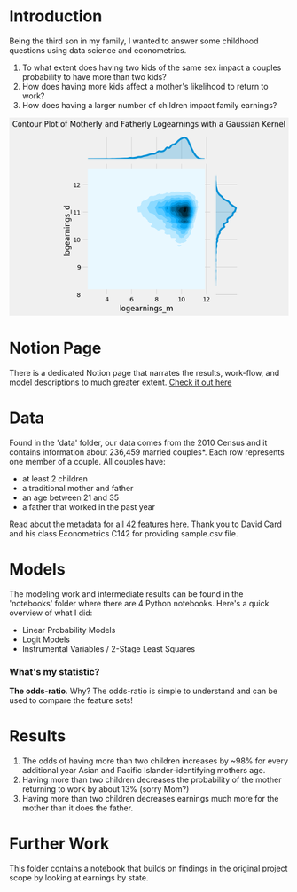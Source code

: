 # Introduction 
Being the third son in my family, I wanted to answer some childhood questions using data science and econometrics.

1. To what extent does having two kids of the same sex impact a couples probability to have more than two kids? 
2. How does having more kids affect a mother's likelihood to return to work?
3. How does having a larger number of children impact family earnings?

<p align="center">
  <img src="https://github.com/WinsonTruong/3rdson/blob/master/images/logearnings_joint.png" />
</p>


# Notion Page
There is a dedicated Notion page that narrates the results, work-flow, and model descriptions to much greater extent.
[Check it out here](https://www.notion.so/winsontruong/Investigations-of-the-3rd-Son-98b818c3aa0d4f6d817c125f8d244f47)


# Data
Found in the 'data' folder, our data comes from the 2010 Census and it contains information about 236,459 married couples*. Each row represents one member of a couple. All couples have:

* at least 2 children
* a traditional mother and father
* an age between 21 and 35
* a father that worked in the past year

Read about the metadata for [all 42 features here](https://www.notion.so/winsontruong/Metadata-3a70fb580c6041f582956374ba8e67a0). Thank you to David Card and his class Econometrics C142 for providing sample.csv file. 


# Models
The modeling work and intermediate results can be found in the 'notebooks' folder where there are 4 Python notebooks. Here's a quick overview of what I did:

- Linear Probability Models
- Logit Models
- Instrumental Variables / 2-Stage Least Squares

### What's my statistic?
**The odds-ratio**. Why? The odds-ratio is simple to understand and can be used to compare the feature sets!


# Results

1. The odds of having more than two children increases by ~98% for every additional year Asian and Pacific Islander-identifying mothers age.
2. Having more than two children decreases the probability of the mother returning to work by about 13% (sorry Mom?)
3. Having more than two children decreases earnings much more for the mother than it does the father.

# Further Work
This folder contains a notebook that builds on findings in the original project scope by looking at earnings by state.
